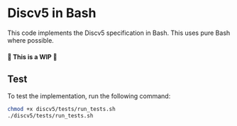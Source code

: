 # Discv5 in Bash

This code implements the Discv5 specification in Bash. This uses pure Bash where possible.
#### 🚧 This is a WIP 🚧

## Test

To test the implementation, run the following command:

```bash
chmod +x discv5/tests/run_tests.sh 
./discv5/tests/run_tests.sh
```
